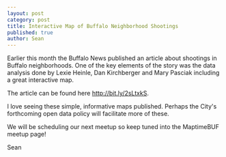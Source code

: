 ```yaml
---
layout: post
category: post
title: Interactive Map of Buffalo Neighborhood Shootings
published: true
author: Sean
---
```

Earlier this month the Buffalo News published an article about shootings in Buffalo neighborhoods. One of the key elements of the story was the data analysis done by Lexie Heinle, Dan Kirchberger and Mary Pasciak including a great interactive map.

The article can be found here <http://bit.ly/2sLtxkS>.

I love seeing these simple, informative maps published. Perhaps the City's forthcoming open data policy will facilitate more of these.

We will be scheduling our next meetup so keep tuned into the MaptimeBUF meetup page!

Sean
